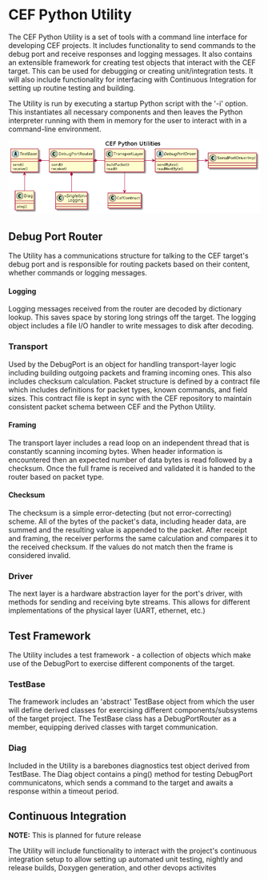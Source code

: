 # CEF Python Utility

The CEF Python Utility is a set of tools with a command line interface for developing CEF projects. It includes functionality to send commands to the debug port and receive responses and logging messages. It also contains an extensible framework for creating test objects that interact with the CEF target. This can be used for debugging or creating unit/integration tests. It will also include functionality for interfacing with Continuous Integration for setting up routine testing and building. 

The Utility is run by executing a startup Python script with the '-i' option. This instantiates all necessary components and then leaves the Python interpreter running with them in memory for the user to interact with in a command-line environment.

![PythonClassDiagram](DocsSource/PythonUtilities.png)

## Debug Port Router

The Utility has a communications structure for talking to the CEF target's debug port and is responsible for routing packets based on their content, whether commands or logging messages. 

#### Logging

Logging messages received from the router are decoded by dictionary lookup. This saves space by storing long strings off the target. The logging object includes a file I/O handler to write messages to disk after decoding.

### Transport

Used by the DebugPort is an object for handling transport-layer logic including building outgoing packets and framing incoming ones. This also includes checksum calculation. Packet structure is defined by a contract file which includes definitions for packet types, known commands, and field sizes. This contract file is kept in sync with the CEF repository to maintain consistent packet schema between CEF and the Python Utility.

#### Framing

The transport layer includes a read loop on an independent thread that is constantly scanning incoming bytes. When header information is encountered then an expected number of data bytes is read followed by a checksum. Once the full frame is received and validated it is handed to the router based on packet type.

#### Checksum

The checksum is a simple error-detecting (but not error-correcting) scheme. All of the bytes of the packet's data, including header data, are summed and the resulting value is appended to the packet. After receipt and framing, the receiver performs the same calculation and compares it to the received checksum. If the values do not match then the frame is considered invalid.

### Driver

The next layer is a hardware abstraction layer for the port's driver, with methods for sending and receiving byte streams. This allows for different implementations of the physical layer (UART, ethernet, etc.)

## Test Framework

The Utility includes a test framework - a collection of objects which make use of the DebugPort to exercise different components of the target.

### TestBase

The framework includes an 'abstract' TestBase object from which the user will define derived classes for exercising different components/subsystems of the target project. The TestBase class has a DebugPortRouter as a member, equipping derived classes with target communication.

### Diag

Included in the Utility is a barebones diagnostics test object derived from TestBase. The Diag object contains a ping() method for testing DebugPort communicatons, which sends a command to the target and awaits a response within a timeout period. 

## Continuous Integration

**NOTE:** This is planned for future release

The Utility will include functionality to interact with the project's continuous integration setup to allow setting up automated unit testing, nightly and release builds, Doxygen generation, and other devops activites
